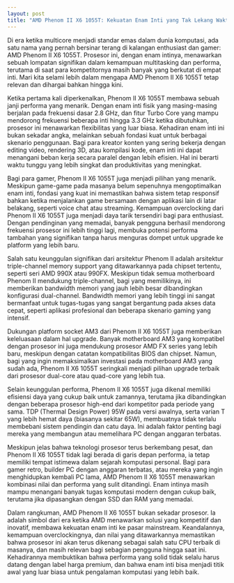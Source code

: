 ```yaml
---
layout: post
title: "AMD Phenom II X6 1055T: Kekuatan Enam Inti yang Tak Lekang Waktu"
---
```


Di era ketika multicore menjadi standar emas dalam dunia komputasi, ada satu nama yang pernah bersinar terang di kalangan enthusiast dan gamer: AMD Phenom II X6 1055T. Prosesor ini, dengan enam intinya, menawarkan sebuah lompatan signifikan dalam kemampuan multitasking dan performa, terutama di saat para kompetitornya masih banyak yang berkutat di empat inti. Mari kita selami lebih dalam mengapa AMD Phenom II X6 1055T tetap relevan dan dihargai bahkan hingga kini.

Ketika pertama kali diperkenalkan, Phenom II X6 1055T membawa sebuah janji performa yang menarik. Dengan enam inti fisik yang masing-masing berjalan pada frekuensi dasar 2.8 GHz, dan fitur Turbo Core yang mampu mendorong frekuensi beberapa inti hingga 3.3 GHz ketika dibutuhkan, prosesor ini menawarkan flexibilitas yang luar biasa. Kehadiran enam inti ini bukan sekadar angka, melainkan sebuah fondasi kuat untuk berbagai skenario penggunaan. Bagi para kreator konten yang sering bekerja dengan editing video, rendering 3D, atau kompilasi kode, enam inti ini dapat menangani beban kerja secara paralel dengan lebih efisien. Hal ini berarti waktu tunggu yang lebih singkat dan produktivitas yang meningkat.

Bagi para gamer, Phenom II X6 1055T juga menjadi pilihan yang menarik. Meskipun game-game pada masanya belum sepenuhnya mengoptimalkan enam inti, fondasi yang kuat ini memastikan bahwa sistem tetap responsif bahkan ketika menjalankan game bersamaan dengan aplikasi lain di latar belakang, seperti voice chat atau streaming. Kemampuan overclocking dari Phenom II X6 1055T juga menjadi daya tarik tersendiri bagi para enthusiast. Dengan pendinginan yang memadai, banyak pengguna berhasil mendorong frekuensi prosesor ini lebih tinggi lagi, membuka potensi performa tambahan yang signifikan tanpa harus menguras dompet untuk upgrade ke platform yang lebih baru.

Salah satu keunggulan signifikan dari arsitektur Phenom II adalah arsitektur triple-channel memory support yang ditawarkannya pada chipset tertentu, seperti seri AMD 990X atau 990FX. Meskipun tidak semua motherboard Phenom II mendukung triple-channel, bagi yang memilikinya, ini memberikan bandwidth memori yang jauh lebih besar dibandingkan konfigurasi dual-channel. Bandwidth memori yang lebih tinggi ini sangat bermanfaat untuk tugas-tugas yang sangat bergantung pada akses data cepat, seperti aplikasi profesional dan beberapa skenario gaming yang intensif.

Dukungan platform socket AM3 dari Phenom II X6 1055T juga memberikan keleluasaan dalam hal upgrade. Banyak motherboard AM3 yang kompatibel dengan prosesor ini juga mendukung prosesor AMD FX series yang lebih baru, meskipun dengan catatan kompatibilitas BIOS dan chipset. Namun, bagi yang ingin memaksimalkan investasi pada motherboard AM3 yang sudah ada, Phenom II X6 1055T seringkali menjadi pilihan upgrade terbaik dari prosesor dual-core atau quad-core yang lebih tua.

Selain keunggulan performa, Phenom II X6 1055T juga dikenal memiliki efisiensi daya yang cukup baik untuk zamannya, terutama jika dibandingkan dengan beberapa prosesor high-end dari kompetitor pada periode yang sama. TDP (Thermal Design Power) 95W pada versi awalnya, serta varian T yang lebih hemat daya (biasanya sekitar 65W), membuatnya tidak terlalu membebani sistem pendingin dan catu daya. Ini adalah faktor penting bagi mereka yang membangun atau memelihara PC dengan anggaran terbatas.

Meskipun jelas bahwa teknologi prosesor terus berkembang pesat, dan Phenom II X6 1055T tidak lagi berada di garis depan performa, ia tetap memiliki tempat istimewa dalam sejarah komputasi personal. Bagi para gamer retro, builder PC dengan anggaran terbatas, atau mereka yang ingin menghidupkan kembali PC lama, AMD Phenom II X6 1055T menawarkan kombinasi nilai dan performa yang sulit ditandingi. Enam intinya masih mampu menangani banyak tugas komputasi modern dengan cukup baik, terutama jika dipasangkan dengan SSD dan RAM yang memadai.

Dalam rangkuman, AMD Phenom II X6 1055T bukan sekadar prosesor. Ia adalah simbol dari era ketika AMD menawarkan solusi yang kompetitif dan inovatif, membawa kekuatan enam inti ke pasar mainstream. Keandalannya, kemampuan overclockingnya, dan nilai yang ditawarkannya memastikan bahwa prosesor ini akan terus dikenang sebagai salah satu CPU terbaik di masanya, dan masih relevan bagi sebagian pengguna hingga saat ini. Kehadirannya membuktikan bahwa performa yang solid tidak selalu harus datang dengan label harga premium, dan bahwa enam inti bisa menjadi titik awal yang luar biasa untuk pengalaman komputasi yang lebih baik.
